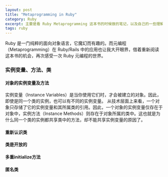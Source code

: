 ```yaml
---
layout: post
title: "Metaprogramming in Ruby"
category: Ruby
excerpt: 主要是看 Ruby Metaprogramming 这本书的时候做的笔记，以及自己的一些理解，记录下来希望对大家有所帮助.
tags: ruby
---
```


Ruby 是一门纯粹的面向对象语言，它魔幻而有趣的。而元编程（Metaprogramming）在 Ruby/Rails 中的应用也让我大开眼界，借着重新阅读这本书的机会，再次感受一次 Ruby 元编程的世界。

### 实例变量、方法、类
	
#### 对象的实例变量及方法

实例变量（Instance Variables）是当你使用它们时，才会被建立的对象。因此，即使是同一个类的实例，也可以有不同的实例变量。
从技术层面上来看，一个对象只存储了它的实例变量和其所属类的引用。因此，一个对象的实例变量仅存在于对象中，实例方法（Instance Methods）则存在于对象所属的类中。这也就是为什么同一个类的实例都共享类中的方法，却不能共享实例变量的原因了。

#### 重新认识类

#### 类是开放的

#### 多重initialize方法

#### 匿名类